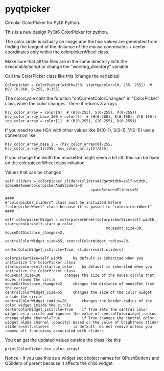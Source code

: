 # pyqtpicker
Circular ColorPicker for PyQt Python.

This is a new design PyQt6 ColorPicker for python.

The color circle is actually an image and the hue values are generated from finding the tangent of the distance of the mouse coordinates + center coordinates only within the colorpickerWheel class.


Make sure that all the files are  in the same directory with the executable/script or change the "working_directory" variable.

Call the ColorPicker class like this (change the variables)
	
	Colorpicker = ColorPicker(width=250, startupcolor=[0, 255, 255])  # HSV (0-360, 0-255, 0-255)
	
The colorcycle calls the function "onCurrentColorChanged" in "ColorPicker" class when the color changes. There it returns 3 arrays
        
	hsv_color_array = color[0]  # (H(0-255), S(0-255), V(0-255))
	hsv_color_array_base_360 = color[2]  # (H(0-360), S(0-100), V(0-100))
	rgb_color_array = color[1]  # (R(0-255), G(0-255), B(0-255))
	
If you need to use HSV with other values like (H(0-1), S(0-1), V(0-1)) use a conversion like
	
	hsv_color_array_base_1 = [hsv_color_array[0]/255, hsv_color_array[1]/255, hsv_color_array[2]/255]
	
If you change the width the mouseDot might seem a bit off, this can be fixed on the colorpickerWheel class initiation

  Values that can be changed:
  	
	self.sliders = colorpicker_sliders(slidersWidgetWidth=self.width, spaceBetweenColorpickerAndSliders=0,
                                           spaceBetweenSliders=0)
	
	####
	#"colorpicker_sliders" class must be initiated before "colorpickerWheel" class because it is passed to "colorpickerWheel"
	####
	
	self.colorpickerWidget = colorpickerWheel(colorpickerSize=self.width, startupcolor=self.startup_color,
                                                  mouseDot_size=30, mouseDotDistance_changer=2,
                                                  centralColorWidget_size=55, centralColorWidget_radius=20,
                                                  centerColorWidget_isCircle=True, sliders=self.sliders)
	
	colorpickerSize=self.width	   by default is inherited when you initialize the ColorPicker class
	startupcolor=self.startup_color    by default is inherited when you initialize the ColorPicker class
	mouseDot_size=30		   changes the size of the mouse circle that moves around the circle
	mouseDotDistance_changer=2	   changes the distance of mouseFot from the center
	centralColorWidget_size=55	   changes the size of the color widget inside the circle
	centralColorWidget_radius=20	   changes the border-radius of the color widget inside the circle
	centerColorWidget_isCircle=True    if True sets the central color widget as a circle and ignores the value of centralColorWidget_radius
	change_alpha_channel=True          if True changes the central color widget alpha channel (opacity) based on the value of brightness slider
	sliders=self.sliders		   is default, do not remove unless you remove all functoions associated with sliders
	
You can get the updated values outside the class like this
	
	print(ColorPicker.hsv_color_array)
		
Notice - If you use this as a widget set oboject names for QPushButtons and QSliders of parent because it affects the child widget.

